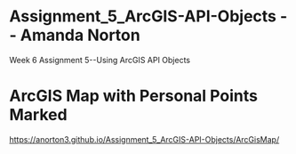 # Assignment_5_ArcGIS-API-Objects -- Amanda Norton
Week 6 Assignment 5--Using ArcGIS API Objects

# ArcGIS Map with Personal Points Marked

<https://anorton3.github.io/Assignment_5_ArcGIS-API-Objects/ArcGisMap/>
